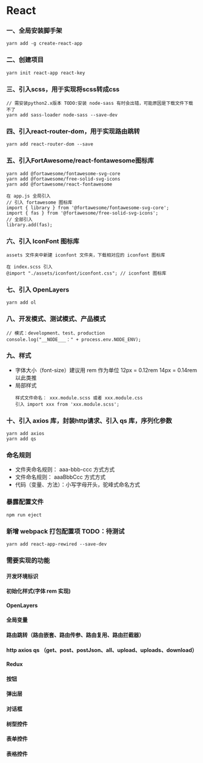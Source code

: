 # React

### 一、全局安装脚手架
  ```
  yarn add -g create-react-app
  ``` 

### 二、创建项目
  ```
  yarn init react-app react-key
  ```

### 三、引入scss，用于实现将scss转成css
  ```
  // 需安装python2.x版本 TODO:安装 node-sass 有时会出错，可能原因是下载文件下载不了
  yarn add sass-loader node-sass --save-dev
  ```

### 四、引入react-router-dom，用于实现路由跳转
  ```
  yarn add react-router-dom --save
  ```

### 五、引入FortAwesome/react-fontawesome图标库
  ```
  yarn add @fortawesome/fontawesome-svg-core
  yarn add @fortawesome/free-solid-svg-icons
  yarn add @fortawesome/react-fontawesome
  ```

  ```
  在 app.js 全局引入
  // 引入 fortawesome 图标库
  import { library } from '@fortawesome/fontawesome-svg-core';
  import { fas } from '@fortawesome/free-solid-svg-icons';
  // 全部引入
  library.add(fas);
  ```

### 六、引入 IconFont 图标库
  ```
  assets 文件夹中新建 iconfont 文件夹，下载相对应的 iconfont 图标库

  在 index.scss 引入
  @import "./assets/iconfont/iconfont.css"; // iconfont 图标库
  ```

### 七、引入 OpenLayers
  ```
  yarn add ol
  ```

### 八、开发模式、测试模式、产品模式
  ```
  // 模式：development、test、production
  console.log("__NODE___：" + process.env.NODE_ENV);
  ```

### 九、样式
  * 字体大小（font-size）建议用 rem 作为单位  12px = 0.12rem 14px = 0.14rem 以此类推
  * 局部样式
    ```
    样式文件命名： xxx.module.scss 或者 xxx.module.css
    引入 import xxx from 'xxx.module.scss';
    ```

### 十、引入 axios 库，封装http请求、引入 qs 库，序列化参数
  ```
  yarn add axios
  yarn add qs
  ```

### 命名规则
  * 文件夹命名规则： aaa-bbb-ccc 方式方式
  * 文件命名规则： aaaBbbCcc 方式方式
  * 代码（变量、方法）：小写字母开头，驼峰式命名方式


### 暴露配置文件
  ```
  npm run eject
  ```

### 新增 webpack 打包配置项 TODO：待测试
  ```
  yarn add react-app-rewired --save-dev
  ```

### 需要实现的功能

#### 开发环境标识
#### 初始化样式(字体 rem 实现)
#### OpenLayers
#### 全局变量
#### 路由跳转（路由嵌套、路由传参、路由复用、路由拦截器）
#### http axios qs （get、post、postJson、all、upload、uploads、download）
#### Redux 
#### 按钮
#### 弹出层
#### 对话框
#### 树型控件
#### 表单控件
#### 表格控件
